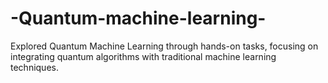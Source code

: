 # -Quantum-machine-learning-
Explored Quantum Machine Learning through hands-on tasks, focusing on integrating quantum algorithms with traditional machine learning techniques.
